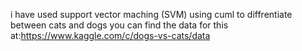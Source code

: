 i have used support vector maching (SVM) using cuml to diffrentiate between cats and dogs 
you can find the data for this at:https://www.kaggle.com/c/dogs-vs-cats/data
